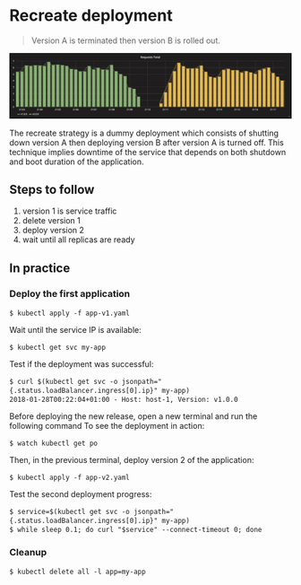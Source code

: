 Recreate deployment
===================

> Version A is terminated then version B is rolled out.

![kubernetes recreate deployment](grafana-recreate.png)

The recreate strategy is a dummy deployment which consists of shutting down
version A then deploying version B after version A is turned off. This technique
implies downtime of the service that depends on both shutdown and boot duration
of the application.

## Steps to follow

1. version 1 is service traffic
1. delete version 1
1. deploy version 2
1. wait until all replicas are ready

## In practice

### Deploy the first application

```
$ kubectl apply -f app-v1.yaml
```

Wait until the service IP is available:

```
$ kubectl get svc my-app
```

Test if the deployment was successful:

```
$ curl $(kubectl get svc -o jsonpath="{.status.loadBalancer.ingress[0].ip}" my-app)
2018-01-28T00:22:04+01:00 - Host: host-1, Version: v1.0.0
```

Before deploying the new release, open a new terminal and run the following
command To see the deployment in action:

```
$ watch kubectl get po
```

Then, in the previous terminal, deploy version 2 of the application:

```
$ kubectl apply -f app-v2.yaml
```

Test the second deployment progress:

```
$ service=$(kubectl get svc -o jsonpath="{.status.loadBalancer.ingress[0].ip}" my-app)
$ while sleep 0.1; do curl "$service" --connect-timeout 0; done
```

### Cleanup

```
$ kubectl delete all -l app=my-app
```
